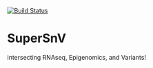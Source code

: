 [![Build Status](https://travis-ci.org/NCBI-Hackathons/SuperSnV.svg?branch=master)](https://travis-ci.org/NCBI-Hackathons/SuperSnV)



# SuperSnV
intersecting RNAseq, Epigenomics, and Variants!
